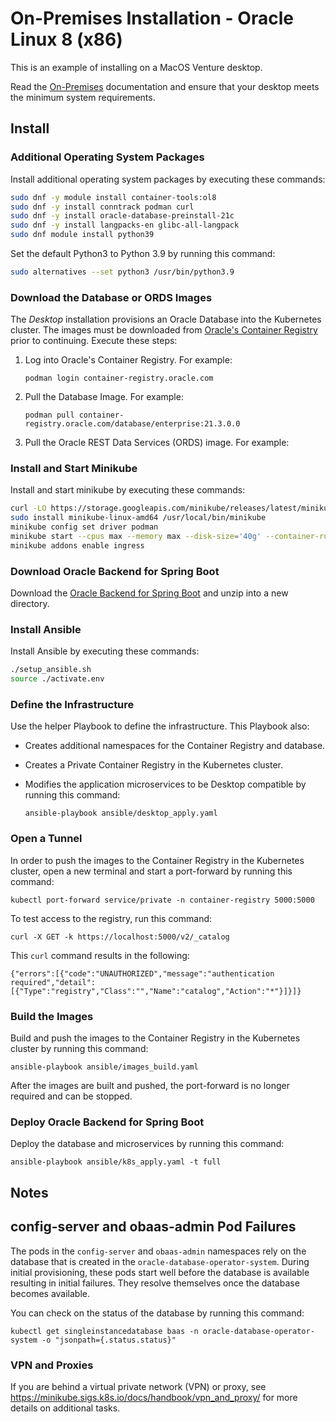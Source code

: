 # On-Premises Installation - Oracle Linux 8 (x86)

This is an example of installing on a MacOS Venture desktop.

Read the [On-Premises](../../on-premises) documentation and ensure that your desktop meets the minimum system requirements.

## Install

### Additional Operating System Packages

Install additional operating system packages by executing these commands:

```bash
sudo dnf -y module install container-tools:ol8
sudo dnf -y install conntrack podman curl
sudo dnf -y install oracle-database-preinstall-21c
sudo dnf -y install langpacks-en glibc-all-langpack
sudo dnf module install python39
```

Set the default Python3 to Python 3.9 by running this command:

```bash
sudo alternatives --set python3 /usr/bin/python3.9
```


### Download the Database or ORDS Images

The _Desktop_ installation provisions an Oracle Database into the Kubernetes cluster.  The images must be downloaded from [Oracle's Container Registry](https://container-registry.oracle.com/) prior to continuing. Execute these steps:

1. Log into Oracle's Container Registry. For example: 

   `podman login container-registry.oracle.com`
   
2. Pull the Database Image. For example: 

   `podman pull container-registry.oracle.com/database/enterprise:21.3.0.0`
   
3. Pull the Oracle REST Data Services (ORDS) image. For example: 


### Install and Start Minikube

Install and start minikube by executing these commands:

```bash
curl -LO https://storage.googleapis.com/minikube/releases/latest/minikube-linux-amd64
sudo install minikube-linux-amd64 /usr/local/bin/minikube
minikube config set driver podman
minikube start --cpus max --memory max --disk-size='40g' --container-runtime=cri-o
minikube addons enable ingress
```

### Download Oracle Backend for Spring Boot

Download the [Oracle Backend for Spring Boot](https://github.com/oracle/microservices-datadriven/releases/download/OBAAS-1.0.0/onprem-ebaas_latest.zip) and unzip into a new directory.

### Install Ansible

Install Ansible by executing these commands:

```bash
./setup_ansible.sh
source ./activate.env
```

### Define the Infrastructure

Use the helper Playbook to define the infrastructure.  This Playbook also:

* Creates additional namespaces for the Container Registry and database.
* Creates a Private Container Registry in the Kubernetes cluster.
* Modifies the application microservices to be Desktop compatible by running this command:

  `ansible-playbook ansible/desktop_apply.yaml`

### Open a Tunnel

In order to push the images to the Container Registry in the Kubernetes cluster, open a new terminal and start a port-forward by running this command:

`kubectl port-forward service/private -n container-registry 5000:5000`

To test access to the registry, run this command:

`curl -X GET -k https://localhost:5000/v2/_catalog`

This `curl` command results in the following:

```text
{"errors":[{"code":"UNAUTHORIZED","message":"authentication required","detail":[{"Type":"registry","Class":"","Name":"catalog","Action":"*"}]}]}
```

### Build the Images

Build and push the images to the Container Registry in the Kubernetes cluster by running this command:

`ansible-playbook ansible/images_build.yaml`

After the images are built and pushed, the port-forward is no longer required and can be stopped.

### Deploy Oracle Backend for Spring Boot

Deploy the database and microservices by running this command:

`ansible-playbook ansible/k8s_apply.yaml -t full`

## Notes

## config-server and obaas-admin Pod Failures

The pods in the `config-server` and `obaas-admin` namespaces rely on the database that is created in the `oracle-database-operator-system`.  During initial provisioning, these pods start well before the database is available resulting in initial failures.  They resolve themselves once the database becomes available.

You can check on the status of the database by running this command:

`kubectl get singleinstancedatabase baas -n oracle-database-operator-system -o "jsonpath={.status.status}"`

### VPN and Proxies

If you are behind a virtual private network (VPN) or proxy, see https://minikube.sigs.k8s.io/docs/handbook/vpn_and_proxy/ for more details on additional tasks.